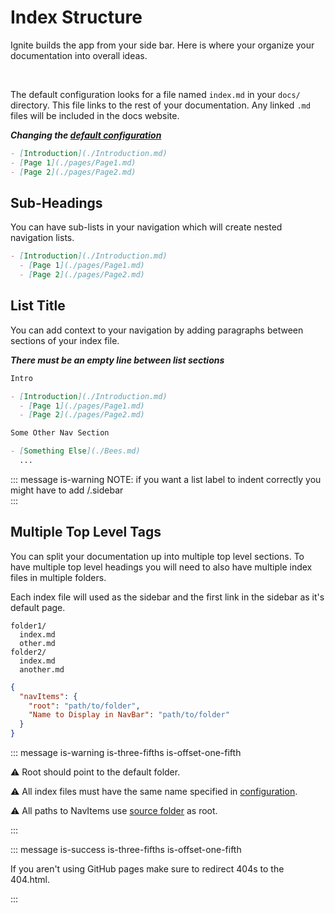# Index Structure

Ignite builds the app from your side bar. Here is where your organize your documentation into overall ideas.

<br>

The default configuration looks for a file named `index.md` in your `docs/` directory. This file links to the rest of your documentation. Any linked `.md` files will be included in the docs website.

**_Changing the [default configuration](./Options.md#source-src-s)_**

```markdown
- [Introduction](./Introduction.md)
- [Page 1](./pages/Page1.md)
- [Page 2](./pages/Page2.md)
```

## Sub-Headings

You can have sub-lists in your navigation which will create nested navigation lists.

```markdown
- [Introduction](./Introduction.md)
  - [Page 1](./pages/Page1.md)
  - [Page 2](./pages/Page2.md)
```

## List Title

You can add context to your navigation by adding paragraphs between sections of your index file.

**_There must be an empty line between list sections_**

```markdown
Intro

- [Introduction](./Introduction.md)
  - [Page 1](./pages/Page1.md)
  - [Page 2](./pages/Page2.md)

Some Other Nav Section

- [Something Else](./Bees.md)
  ...
```

::: message is-warning
NOTE: if you want a list label to indent correctly you might have to add /.sidebar\
:::

## Multiple Top Level Tags

You can split your documentation up into multiple top level sections. To have multiple top level headings you will need to also have multiple index files in multiple folders.

Each index file will used as the sidebar and the first link in the sidebar as it's default page.

```text
folder1/
  index.md
  other.md
folder2/
  index.md
  another.md
```

```json
{
  "navItems": {
    "root": "path/to/folder",
    "Name to Display in NavBar": "path/to/folder"
  }
}
```

::: message is-warning is-three-fifths is-offset-one-fifth

:warning: Root should point to the default folder.

:warning: All index files must have the same name specified in [configuration](Options.md#index-index-i).

:warning: All paths to NavItems use [source folder](Options.md#source-src-s) as root.

:::

::: message is-success is-three-fifths is-offset-one-fifth

If you aren't using GitHub pages make sure to redirect 404s to the 404.html.

:::
